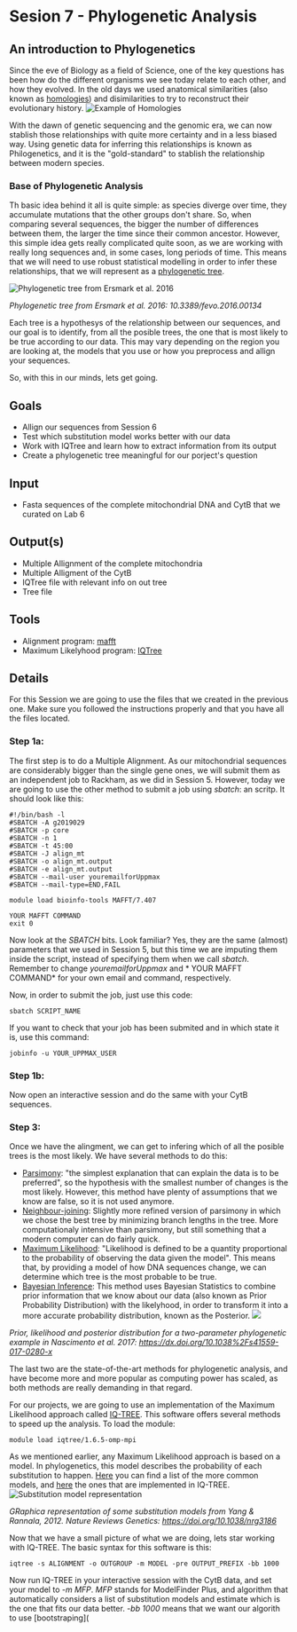 # Sesion 7 - Phylogenetic Analysis

## An introduction to Phylogenetics
Since the eve of Biology as a field of Science, one of the key questions has been how do the different organisms we see today relate to each other, and how they evolved. In the old days we used anatomical similarities (also known as [homologies](https://en.wikipedia.org/wiki/Homology_(biology))) and disimilarities to try to reconstruct their evolutionary history. 
![Example of Homologies](https://upload.wikimedia.org/wikipedia/commons/thumb/5/5e/Homology_vertebrates-en.svg/1280px-Homology_vertebrates-en.svg.png)

With the dawn of genetic sequencing and the genomic era, we can now stablish those relationships with quite more certainty and in a less biased way. Using genetic data for inferring this relationships is known as Philogenetics, and it is the "gold-standard" to stablish the relationship between modern species. 

### Base of Phylogenetic Analysis 
Th basic idea behind it all is quite simple: as species diverge over time, they accumulate mutations that the other groups don't share. So, when comparing several sequences, the bigger the number of differences between them, the larger the time since their common ancestor. However, this simple idea gets really complicated quite soon, as we are working with really long sequences and, in some cases, long periods of time. This means that we will need to use robust statistical modelling in order to infer these relationships, that we will represent as a [phylogenetic tree](https://en.wikipedia.org/wiki/Phylogenetic_tree).

![Phylogenetic tree from Ersmark et al. 2016](https://upload.wikimedia.org/wikipedia/commons/thumb/2/2f/Phylogenetic_tree_for_wolves.jpg/468px-Phylogenetic_tree_for_wolves.jpg)

*Phylogenetic tree from Ersmark et al. 2016: 10.3389/fevo.2016.00134*

Each tree is a hypothesys of the relationship between our sequences, and our goal is to identify, from all the posible trees, the one that is most likely to be true according to our data. This may vary depending on the region you are looking at, the models that you use or how you preprocess and allign your sequences. 

So, with this in our minds, lets get going. 

## Goals
+ Allign our sequences from Session 6 
+ Test which substitution model works better with our data
+ Work with IQTree and learn how to extract information from its output
+ Create a phylogenetic tree meaningful for our porject's question

## Input
+ Fasta sequences of the complete mitochondrial DNA and CytB that we curated on Lab 6

## Output(s)
+ Multiple Allignment of the complete mitochondria
+ Multiple Alligment of the CytB
+ IQTree file with relevant info on out tree
+ Tree file 

## Tools
+ Alignment program: [mafft](https://mafft.cbrc.jp/alignment/software/)
+ Maximum Likelyhood program: [IQTree](http://www.iqtree.org/)

## Details

For this Session we are going to use the files that we created in the previous one. Make sure you followed the instructions properly and that you have all the files located. 

### Step 1a:

The first step is to do a Multiple Alignment. As our mitochondrial sequences are considerably bigger than the single gene ones, we will submit them as an independent job to Rackham, as we did in Session 5. However, today we are going to use the other method to submit a job using *sbatch*: an scritp. It should look like this:
```
#!/bin/bash -l
#SBATCH -A g2019029
#SBATCH -p core
#SBATCH -n 1
#SBATCH -t 45:00
#SBATCH -J align_mt 
#SBATCH -o align_mt.output 
#SBATCH -e align_mt.output 
#SBATCH --mail-user youremailforUppmax 
#SBATCH --mail-type=END,FAIL

module load bioinfo-tools MAFFT/7.407

YOUR MAFFT COMMAND
exit 0
```

Now look at the *SBATCH* bits. Look familiar? Yes, they are the same (almost) parameters that we used in Session 5, but this time we are imputing them inside the script, instead of specifying them when we call *sbatch*. Remember to change *youremailforUppmax* and * YOUR MAFFT COMMAND* for your own email and command, respectively.

Now, in order to submit the job, just use this code:

```
sbatch SCRIPT_NAME
```

If you want to check that your job has been submited and in which state it is, use this command:
```
jobinfo -u YOUR_UPPMAX_USER
```

### Step 1b:

Now open an interactive session and do the same with your CytB sequences. 

### Step 3:

Once we have the alingment, we can get to infering which of all the posible trees is the most likely. We have several methods to do this:

+ [Parsimony](https://www.mun.ca/biology/scarr/2900_Parsimony_Analysis.htm): "the simplest explanation that can explain the data is to be preferred", so the hypothesis with the smallest number of changes is the most likely. However, this method have plenty of assumptions that we know are false, so it is not used anymore.
+ [Neighbour-joining](https://academic.oup.com/mbe/article/4/4/406/1029664): Slightly more refined version of parsimony in which we chose the best tree by minimizing branch lengths in the tree. More computationaly intensive than parsimony, but still something that a modern computer can do fairly quick.
+ [Maximum Likelihood](http://ib.berkeley.edu/courses/ib200a/lect/ib200a_lect11_Will_likelihood.pdf): "Likelihood is defined to be a quantity proportional to the probability of observing the data given the model". This means that, by providing a model of how DNA sequences change, we can determine which tree is the most probable to be true. 
+ [Bayesian Inference](https://www.sciencemag.org/site/feature/data/1050262.pdf): This method uses Bayesian Statistics to combine prior information that we know about our data (also known as Prior Probability Distribution) with the likelyhood, in order to transform it into a more accurate probability distribution, known as the Posterior.
![](https://www.ncbi.nlm.nih.gov/pmc/articles/PMC5624502/bin/emss-73449-f001.jpg)

*Prior, likelihood and posterior distribution for a two-parameter phylogenetic example in Nascimento et al. 2017: https://dx.doi.org/10.1038%2Fs41559-017-0280-x*

The last two are the state-of-the-art methods for phylogenetic analysis, and have become more and more popular as computing power has scaled, as both methods are really demanding in that regard. 

For our projects, we are going to use an implementation of the Maximum Likelihood approach called [IQ-TREE](http://www.iqtree.org/). This software offers several methods to speed up the analysis. To load the module:

```
module load iqtree/1.6.5-omp-mpi
```
As we mentioned earlier, any Maximum Likelihood approach is based on a model. In phylogenetics, this model describes the probability of each substitution to happen. [Here](http://evomics.org/resources/substitution-models/nucleotide-substitution-models/) you can find a list of the more common models, and [here](http://www.iqtree.org/doc/Substitution-Models) the ones that are implemented in IQ-TREE. 
![Substitution model representation](https://media.springernature.com/full/springer-static/image/art%3A10.1038%2Fnrg3186/MediaObjects/41576_2012_Article_BFnrg3186_Fig1_HTML.jpg?as=webp)

*GRaphica representation of some substitution models from Yang & Rannala, 2012. Nature Reviews Genetics: https://doi.org/10.1038/nrg3186*

Now that we have a small picture of what we are doing, lets star working with IQ-TREE. The basic syntax for this software is this:

```
iqtree -s ALIGNMENT -o OUTGROUP -m MODEL -pre OUTPUT_PREFIX -bb 1000
```
Now run IQ-TREE in your interactive session with the CytB data, and set your model to *-m MFP*. *MFP* stands for ModelFinder Plus, and algorithm that automatically considers a list of substitution models and estimate which is the one that fits our data better. *-bb 1000* means that we want our algorith to use [bootstraping](
